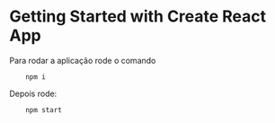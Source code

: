 # Getting Started with Create React App

Para rodar a aplicação rode o comando

        npm i

Depois rode:

        npm start
